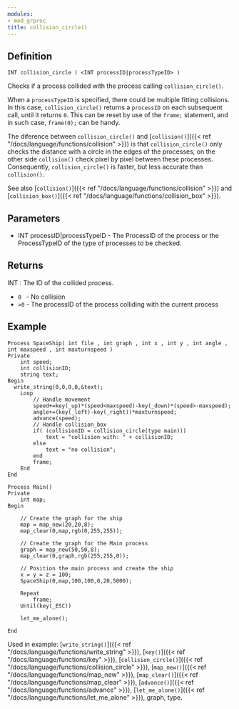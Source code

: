 ```yaml
---
modules:
- mod_grproc
title: collision_circle()
---
```


## Definition

    INT collision_circle ( <INT processID|processTypeID> )

Checks if a process collided with the process calling `collision_circle()`.

When a `processTypeID` is specified, there could be multiple fitting collisions. In this case, `collision_circle()` returns a `processID` on each subsequent call, until it returns `0`. This can be reset by use of the `frame;` statement, and in such case, `frame(0);` can be handy.

The diference between `collision_circle()` and [`collision()`]({{< ref "/docs/language/functions/collision" >}}) is that `collision_circle()` only checks the distance with a circle in the edges of the processes, on the other side `collision()` check pixel by pixel between these processes. Consequently, `collision_circle()` is faster, but less accurate than `collision()`.

See also [`collision()`]({{< ref "/docs/language/functions/collision" >}}) and [`collision_box()`]({{< ref "/docs/language/functions/collision_box" >}}).

## Parameters

- INT processID|processTypeID - The ProcessID of the process or the ProcessTypeID of the type of processes to be checked.

## Returns

INT : The ID of the collided process.

- `0 ` - No collision
- `>0` - The processID of the process colliding with the current process

## Example

```
Process SpaceShip( int file , int graph , int x , int y , int angle , int maxspeed , int maxturnspeed )
Private
    int speed;
    int collisionID;
    string text;
Begin
  write_string(0,0,0,0,&text);
    Loop
        // Handle movement
        speed+=key(_up)*(speed<maxspeed)-key(_down)*(speed>-maxspeed);
        angle+=(key(_left)-key(_right))*maxturnspeed;
        advance(speed);
        // Handle collision_box
        if( (collisionID = collision_circle(type main)))
            text = "collision with: " + collisionID;
        else
            text = "no collision";
        end
        frame;
    End
End

Process Main()
Private
    int map;
Begin

    // Create the graph for the ship
    map = map_new(20,20,8);
    map_clear(0,map,rgb(0,255,255));

    // Create the graph for the Main process
    graph = map_new(50,50,8);
    map_clear(0,graph,rgb(255,255,0));

    // Position the main process and create the ship
    x = y = z = 100;
    SpaceShip(0,map,100,100,0,20,5000);

    Repeat
        frame;
    Until(key(_ESC))

    let_me_alone();

End
```

Used in example: [`write_string()`]({{< ref "/docs/language/functions/write_string" >}}), [`key()`]({{< ref "/docs/language/functions/key" >}}), [`collision_circle()`]({{< ref "/docs/language/functions/collision_circle" >}}), [`map_new()`]({{< ref "/docs/language/functions/map_new" >}}), [`map_clear()`]({{< ref "/docs/language/functions/map_clear" >}}), [`advance()`]({{< ref "/docs/language/functions/advance" >}}), [`let_me_alone()`]({{< ref "/docs/language/functions/let_me_alone" >}}), graph, type.

